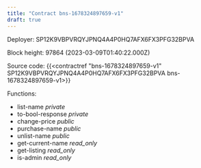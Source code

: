 ```yaml
---
title: "Contract bns-1678324897659-v1"
draft: true
---
```

Deployer: SP12K9VBPVRQYJPNQ4A4P0HQ7AFX6FX3PFG32BPVA


 



Block height: 97864 (2023-03-09T01:40:22.000Z)

Source code: {{<contractref "bns-1678324897659-v1" SP12K9VBPVRQYJPNQ4A4P0HQ7AFX6FX3PFG32BPVA bns-1678324897659-v1>}}

Functions:

* list-name _private_
* to-bool-response _private_
* change-price _public_
* purchase-name _public_
* unlist-name _public_
* get-current-name _read_only_
* get-listing _read_only_
* is-admin _read_only_
